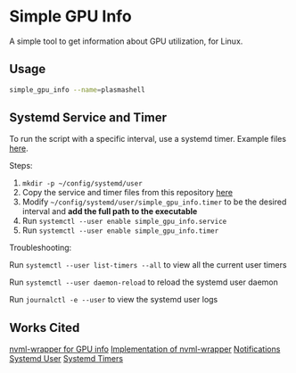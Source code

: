 # Simple GPU Info

A simple tool to get information about GPU utilization, for Linux.

## Usage

```sh
simple_gpu_info --name=plasmashell
```

## Systemd Service and Timer

To run the script with a specific interval, use a systemd timer. Example files [here](config/systemd/user).

Steps:

1. `mkdir -p ~/config/systemd/user`
2. Copy the service and timer files from this repository [here](config/systemd/user)
3. Modify `~/config/systemd/user/simple_gpu_info.timer` to be the desired interval and **add the full path to the executable**
4. Run `systemctl --user enable simple_gpu_info.service`
5. Run `systemctl --user enable simple_gpu_info.timer`

Troubleshooting:

Run `systemctl --user list-timers --all` to view all the current user timers

Run `systemctl --user daemon-reload` to reload the systemd user daemon

Run `journalctl -e --user` to view the systemd user logs

## Works Cited

[nvml-wrapper for GPU info](https://github.com/Cldfire/nvml-wrapper)
[Implementation of nvml-wrapper](https://github.com/BDHU/gpuinfo)
[Notifications](https://github.com/hoodie/notify-rust)
[Systemd User](https://wiki.archlinux.org/title/Systemd/User)
[Systemd Timers](https://wiki.archlinux.org/title/Systemd/Timers)
